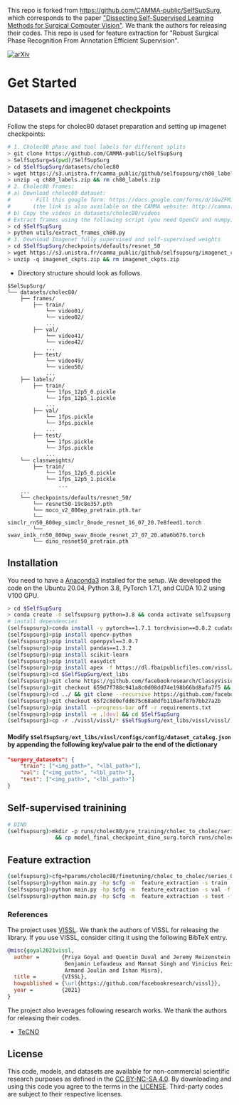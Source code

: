 This repo is forked from https://github.com/CAMMA-public/SelfSupSurg, which corresponds to the paper
["Dissecting Self-Supervised Learning Methods for Surgical Computer Vision"](https://www.sciencedirect.com/science/article/pii/S1361841523001044).
We thank the authors for releasing their codes. 
This repo is used for feature extraction for "Robust Surgical Phase Recognition From Annotation Efficient Supervision".

[![arXiv](https://img.shields.io/badge/arxiv-2207.00449-red)](https://arxiv.org/abs/2406.18481)


# Get Started

## Datasets and imagenet checkpoints
Follow the steps for cholec80 dataset preparation and setting up imagenet checkpoints:

```bash
# 1. Cholec80 phase and tool labels for different splits
> git clone https://github.com/CAMMA-public/SelfSupSurg
> SelfSupSurg=$(pwd)/SelfSupSurg
> cd $SelfSupSurg/datasets/cholec80
> wget https://s3.unistra.fr/camma_public/github/selfsupsurg/ch80_labels.zip
> unzip -q ch80_labels.zip && rm ch80_labels.zip
# 2. Cholec80 frames:  
# a) Download cholec80 dataset: 
#      - Fill this google form: https://docs.google.com/forms/d/1GwZFM3-GhEduBs1d5QzbfFksKmS1OqXZAz8keYi-wKI  
#       (the link is also available on the CAMMA website: http://camma.u-strasbg.fr/datasets)
# b) Copy the videos in datasets/cholec80/videos 
# Extract frames using the following script (you need OpenCV and numpy)
> cd $SelfSupSurg
> python utils/extract_frames_ch80.py
# 3. Download Imagenet fully supervised and self-supervised weights
> cd $SelfSupSurg/checkpoints/defaults/resnet_50
> wget https://s3.unistra.fr/camma_public/github/selfsupsurg/imagenet_ckpts.zip
> unzip -q imagenet_ckpts.zip && rm imagenet_ckpts.zip

```
- Directory structure should look as follows.
```shell
$SelSupSurg/
└── datasets/cholec80/
    ├── frames/
        ├── train/
            └── video01/
            └── video02/
            ...
        ├── val/
            └── video41/
            └── video42/
            ...
        ├── test/
            └── video49/
            └── video50/
            ...
    ├── labels/
        ├── train/
            └── 1fps_12p5_0.pickle
            └── 1fps_12p5_1.pickle
            ...
        ├── val/
            └── 1fps.pickle
            └── 3fps.pickle
            ...
        ├── test/
            └── 1fps.pickle
            └── 3fps.pickle
            ...        
    └── classweights/
        ├── train/
            └── 1fps_12p5_0.pickle
            └── 1fps_12p5_1.pickle
                ...
    ...
    └── checkpoints/defaults/resnet_50/
        └── resnet50-19c8e357.pth
        └── moco_v2_800ep_pretrain.pth.tar
        └── simclr_rn50_800ep_simclr_8node_resnet_16_07_20.7e8feed1.torch
        └── swav_in1k_rn50_800ep_swav_8node_resnet_27_07_20.a0a6b676.torch
        └── dino_resnet50_pretrain.pth
```


## Installation
You need to have a [Anaconda3](https://www.anaconda.com/products/individual#linux) installed for the setup. We developed the code on the Ubuntu 20.04, Python 3.8, PyTorch 1.7.1, and CUDA 10.2 using V100 GPU.
```sh
> cd $SelfSupSurg
> conda create -n selfsupsurg python=3.8 && conda activate selfsupsurg
# install dependencies 
(selfsupsurg)>conda install -y pytorch==1.7.1 torchvision==0.8.2 cudatoolkit=10.2 -c pytorch 
(selfsupsurg)>pip install opencv-python
(selfsupsurg)>pip install openpyxl==3.0.7
(selfsupsurg)>pip install pandas==1.3.2
(selfsupsurg)>pip install scikit-learn
(selfsupsurg)>pip install easydict
(selfsupsurg)>pip install apex -f https://dl.fbaipublicfiles.com/vissl/packaging/apexwheels/py38_cu102_pyt171/download.html
(selfsupsurg)>cd $SelfSupSurg/ext_libs
(selfsupsurg)>git clone https://github.com/facebookresearch/ClassyVision.git && cd ClassyVision
(selfsupsurg)>git checkout 659d7f788c941a8c0d08dd74e198b66bd8afa7f5 && pip install -e .
(selfsupsurg)>cd ../ && git clone --recursive https://github.com/facebookresearch/vissl.git && cd ./vissl/
(selfsupsurg)>git checkout 65f2c8d0efdd675c68a0dfb110aef87b7bb27a2b
(selfsupsurg)>pip install --progress-bar off -r requirements.txt
(selfsupsurg)>pip install -e .[dev] && cd $SelfSupSurg
(selfsupsurg)>cp -r ./vissl/vissl/* $SelfSupSurg/ext_libs/vissl/vissl/
```
#### Modify `$SelfSupSurg/ext_libs/vissl/configs/config/dataset_catalog.json` by appending the following key/value pair to the end of the dictionary
```json
"surgery_datasets": {
    "train": ["<img_path>", "<lbl_path>"],
    "val": ["<img_path>", "<lbl_path>"],
    "test": ["<img_path>", "<lbl_path>"]
}
```

## Self-supervised trainining
```sh
# DINO 
(selfsupsurg)>mkdir -p runs/cholec80/pre_training/cholec_to_cholec/series_01/run_004/ \
               && cp model_final_checkpoint_dino_surg.torch runs/cholec80/pre_training/cholec_to_cholec/series_01/run_004/
```

## Feature extraction
```sh
(selfsupsurg)>cfg=hparams/cholec80/finetuning/cholec_to_cholec/series_01/test/phase/100/1/h004.yaml
(selfsupsurg)>python main.py -hp $cfg -m  feature_extraction -s train -f Trunk
(selfsupsurg)>python main.py -hp $cfg -m  feature_extraction -s val -f Trunk
(selfsupsurg)>python main.py -hp $cfg -m  feature_extraction -s test -f Trunk   
```

### References
The project uses [VISSL](https://github.com/facebookresearch/vissl). We thank the authors of VISSL for releasing the library. If you use VISSL, consider citing it using the following BibTeX entry.
```bibtex
@misc{goyal2021vissl,
  author =       {Priya Goyal and Quentin Duval and Jeremy Reizenstein and Matthew Leavitt and Min Xu and
                  Benjamin Lefaudeux and Mannat Singh and Vinicius Reis and Mathilde Caron and Piotr Bojanowski and
                  Armand Joulin and Ishan Misra},
  title =        {VISSL},
  howpublished = {\url{https://github.com/facebookresearch/vissl}},
  year =         {2021}
}
```
The project also leverages following research works. We thank the authors for releasing their codes.
- [TeCNO](https://github.com/tobiascz/TeCNO)

## License
This code, models, and datasets are available for non-commercial scientific research purposes as defined in the [CC BY-NC-SA 4.0](https://creativecommons.org/licenses/by-nc-sa/4.0/). By downloading and using this code you agree to the terms in the [LICENSE](LICENSE). Third-party codes are subject to their respective licenses.

